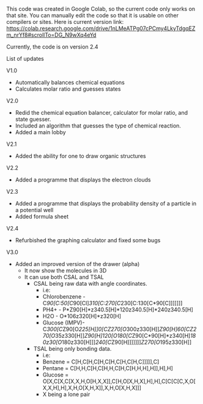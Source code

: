 This code was created in Google Colab, so the current code only works on that site.
You can manually edit the code so that it is usable on other compilers or sites.
Here is current version link:
https://colab.research.google.com/drive/1nLMeATPg07cPCmy4LkyTdgqEZm_nrYf8#scrollTo=DG_N9wXq4eYd

Currently, the code is on version 2.4

List of updates

V1.0
  - Automatically balances chemical equations
  - Calculates molar ratio and guesses states

V2.0
  - Redid the chemical equation balancer, calculator for molar ratio, and state guesser.
  - Included an algorithm that guesses the type of chemical reaction.
  - Added a main lobby

V2.1
  - Added the ability for one to draw organic structures

V2.2
  - Added a programme that displays the electron clouds

V2.3
  - Added a programme that displays the probability density of a particle in a potential well
  - Added formula sheet

V2.4
  - Refurbished the graphing calculator and fixed some bugs

V3.0
  - Added an improved version of the drawer (alpha)
      - It now show the molecules in 3D
      - It can use both CSAL and TSAL
          - CSAL being raw data with angle coordinates.
               - i.e:
               - Chlorobenzene - C*90[C:50[C*90[Cl]*310[C:270[C*230[C:130[C*90[C]]]]]]]
               - PH4+          - P*Z90[H]*z340.5[H]*120z340.5[H]*240z340.5[H]
               - H2O           - O*106z320[H]*z320[H]
               - Glucose (IMPV)- C*300[C*Z90[O*225[H]]*0[C*Z270[O*300z330[H]]*Z90[H]*60[C*Z270[O*35z330[H]]*Z90[H]*120[O*180[C*Z90[C*90[H]*z340[H]*180z30[O*180z330[H]]]*240[C*Z90[H]]]]]]]*Z270[O*195z330[H]]
          - TSAL being only bonding data.
               - i.e:
               - Benzene       = C[H,C[H,C[H,C[H,C[H,C[H,C]]]]],C]
               - Pentane       = C[H,H,C[H,C[H,H,C[H,C[H,H,H],H]],H],H]
               - Glucose       = O[X,C[X,C[X,X,H,O[H,X,X]],C[H,O[X,H,X],H],H],C[C[C[C,X,O[X,X,H],H],X,H,O[X,H,X]],X,H,O[X,H,X]]]
               - X being a lone pair

